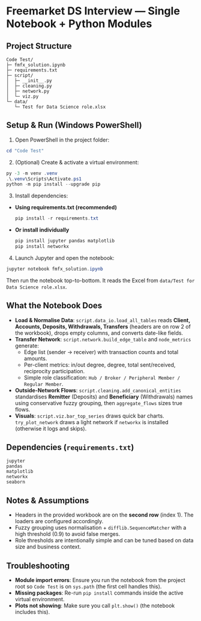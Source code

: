 # Freemarket DS Interview — Single Notebook + Python Modules


## Project Structure
```
Code Test/
├─ fmfx_solution.ipynb
├─ requirements.txt
├─ script/
│  ├─ __init__.py
│  ├─ cleaning.py
│  ├─ network.py
│  └─ viz.py
└─ data/
   └─ Test for Data Science role.xlsx
```

## Setup & Run (Windows PowerShell)

1) Open PowerShell in the project folder:
```powershell
cd "Code Test"
```

2) (Optional) Create & activate a virtual environment:
```powershell
py -3 -m venv .venv
.\.venv\Scripts\Activate.ps1
python -m pip install --upgrade pip
```

3) Install dependencies:
- **Using requirements.txt (recommended)**
  ```powershell
  pip install -r requirements.txt
  ```
- **Or install individually**
  ```powershell
  pip install jupyter pandas matplotlib
  pip install networkx
  ```

4) Launch Jupyter and open the notebook:
```powershell
jupyter notebook fmfx_solution.ipynb
```
Then run the notebook top-to-bottom. It reads the Excel from `data/Test for Data Science role.xlsx`.

## What the Notebook Does
- **Load & Normalise Data**: `script.data_io.load_all_tables` reads **Client, Accounts, Deposits, Withdrawals, Transfers** (headers are on row 2 of the workbook), drops empty columns, and converts date-like fields.
- **Transfer Network**: `script.network.build_edge_table` and `node_metrics` generate:
  - Edge list (sender → receiver) with transaction counts and total amounts.
  - Per-client metrics: in/out degree, degree, total sent/received, reciprocity participation.
  - Simple role classification: `Hub / Broker / Peripheral Member / Regular Member`.
- **Outside-Network Flows**: `script.cleaning.add_canonical_entities` standardises **Remitter** (Deposits) and **Beneficiary** (Withdrawals) names using conservative fuzzy grouping, then `aggregate_flows` sizes true flows.
- **Visuals**: `script.viz.bar_top_series` draws quick bar charts. `try_plot_network` draws a light network if `networkx` is installed (otherwise it logs and skips).

## Dependencies (`requirements.txt`)
```
jupyter
pandas
matplotlib
networkx
seaborn
```

## Notes & Assumptions
- Headers in the provided workbook are on the **second row** (index 1). The loaders are configured accordingly.
- Fuzzy grouping uses normalisation + `difflib.SequenceMatcher` with a high threshold (0.9) to avoid false merges.
- Role thresholds are intentionally simple and can be tuned based on data size and business context.

## Troubleshooting
- **Module import errors**: Ensure you run the notebook from the project root so `Code Test` is on `sys.path` (the first cell handles this).
- **Missing packages**: Re-run `pip install` commands inside the active virtual environment.
- **Plots not showing**: Make sure you call `plt.show()` (the notebook includes this).
